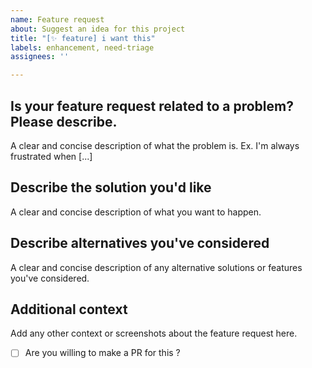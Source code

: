 ```yaml
---
name: Feature request
about: Suggest an idea for this project
title: "[✨ feature] i want this"
labels: enhancement, need-triage
assignees: ''

---
```


## Is your feature request related to a problem? Please describe.
A clear and concise description of what the problem is. Ex. I'm always frustrated when [...]

## Describe the solution you'd like
A clear and concise description of what you want to happen.

## Describe alternatives you've considered
A clear and concise description of any alternative solutions or features you've considered.

## Additional context
Add any other context or screenshots about the feature request here.


- [ ] Are you willing to make a PR for this ?
